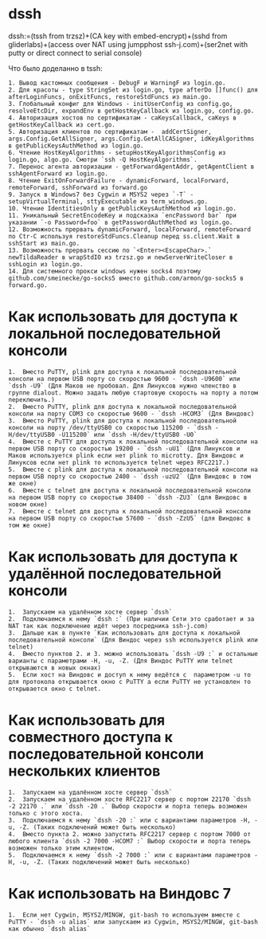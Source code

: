 # dssh

dssh:=(tssh from trzsz)+(CA key with embed-encrypt)+(sshd from gliderlabs)+(access over NAT using jumpphost ssh-j.com)+(ser2net with putty or direct connect to serial console)

Что было доделанно в tssh:

    1. Вывод кастомных сообщения - DebugF и WarningF из login.go.
    2. Для красоты - type StringSet из login.go, type afterDo []func() для afterLoginFuncs, onExitFuncs, restoreStdFuncs из main.go.
    3. Глобальный конфиг для Windows - initUserConfig из config.go, resolveEtcDir, expandEnv в getHostKeyCallback из login.go, config.go.
    4. Авторизация хостов по сертификатам - caKeysCallback, caKeys в getHostKeyCallback из cert.go.
    5. Авторизация клиентов по сертификатам -  addCertSigner, args.Config.GetAllSigner, args.Config.GetAllCASigner, idKeyAlgorithms в getPublicKeysAuthMethod из login.go.
    6. Чтение HostKeyAlgorithms - setupHostKeyAlgorithmsConfig из login.go, algo.go. Смотри `ssh -Q HostKeyAlgorithms`.
    7. Перенос агента авторизации - getForwardAgentAddr, getAgentClient в sshAgentForward из login.go.
    8. Чтение ExitOnForwardFailure - dynamicForward, localForward, remoteForward, sshForward из forward.go 
    9. Запуск в Windows7 без Cygwin и MSYS2 через `-T` - setupVirtualTerminal, sttyExecutable из term_windows.go.
    10. Чтение IdentitiesOnly в getPublicKeysAuthMethod из login.go.
    11. Уникальный SecretEncodeKey и подсказка `encPassword bar` при указании `-o Password=foo` в getPasswordAuthMethod из login.go.
    12. Возможность прервать dynamicForward, localForward, remoteForward  по Ctr-C используя restoreStdFuncs.Cleanup перед ss.client.Wait в sshStart из main.go.
    13. Возможность прервать сессию по `<Enter><EscapeChar>.` newTildaReader в wrapStdIO из trzsz.go и newServerWriteCloser в sshLogin из login.go.
    14. Для системного прокси windows нужен socks4 поэтому github.com/smeinecke/go-socks5 вместо github.com/armon/go-socks5 в forward.go.

# Как использовать для доступа к локальной последовательной консоли
    1.  Вместо PuTTY, plink для доступа к локальной последовательной консоли на первом USB порту со скоростью 9600 - `dssh -U9600` или `dssh -U9` (Для Маков не пробовал. Для Линуксов нужно членство в группе dialout. Можно задать любую стартовую скорость на порту а потом переключить.)
    2.  Вместо PuTTY, plink для доступа к локальной последовательной консоли на порту COM3 со скоростью 9600 - `dssh -HCOM3` (Для Виндовс)
    3.  Вместо PuTTY, plink для доступа к локальной последовательной консоли на порту /dev/ttyUSB0 со скоростью 115200 - `dssh -H/dev/ttyUSB0 -U115200` или `dssh -H/dev/ttyUSB0 -U0`
    4.  Вместе с PuTTY для доступа к локальной последовательной консоли на первом USB порту со скоростью 19200 - `dssh -uU1` (Для Линуксов и Маков используется plink если нет plink то microtty. Для Виндовс и Линуксов если нет plink то используется telnet через RFC2217.)
    5.  Вместе с plink для доступа к локальной последовательной консоли на первом USB порту со скоростью 2400 - `dssh -uzU2` (Для Виндовс в том же окне)
    6.  Вместе с telnet для доступа к локальной последовательной консоли на первом USB порту со скоростью 38400 - `dssh -ZU3` (для Виндовс в новом окне)
    7.  Вместе с telnet для доступа к локальной последовательной консоли на первом USB порту со скоростью 57600 - `dssh -ZzU5` (для Виндовс в том же окне)

# Как использовать для доступа к удалённой последовательной консоли
    1.  Запускаем на удалённом хосте сервер `dssh`
    2.  Подключаемся к нему `dssh :` (При наличии Сети это сработает и за NAT так как подключение идёт через посредника ssh-j.com)
    3.  Дальше как в пункте `Как использовать для доступа к локальной последовательной консоли` (Для Виндос через ssh используется plink или telnet)
    4.  Вместо пунктов 2. и 3. можно использовать `dssh -U9 :` и остальные варианты c параметрами -H, -u, -Z. (Для Виндос PuTTY или telnet открываются в новых окнах)
    5.  Если хост на Виндовс и доступ к нему ведётся с  параметром -u то для протокола открывается окно с PuTTY а если PuTTY не установлен то открывается окно с telnet.

# Как использовать для совместного доступа к последовательной консоли нескольких клиентов
    1.  Запускаем на удалённом хосте сервер `dssh`
    2.  Запускаем на удалённом хосте RFC2217 сервер с портом 22170 `dssh -2 22170 .` или `dssh -20 .` Выбор скорости и порта теперь возможен только с этого хоста.
    3.  Подключаемся к нему `dssh -20 :` или с вариантами параметров -H, -u, -Z. (Таких подключений может быть несколько)
    4.  Вместо пункта 2. можно запустить RFC2217 сервер с портом 7000 от любого клиента `dssh -2 7000 -HCOM7 :` Выбор скорости и порта теперь возможен только этим клиентом.
    5.  Подключаемся к нему `dssh -2 7000 :` или с вариантами параметров -H, -u, -Z. (Таких подключений может быть несколько)

# Как использовать на Виндовс 7
    1.  Если нет Cygwin, MSYS2/MINGW, git-bash то используем вместе с PuTTY - `dssh -u alias` или запускаем из Cygwin, MSYS2/MINGW, git-bash как обычно `dssh alias`
